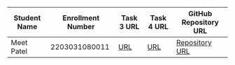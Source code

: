 | Student Name | Enrollment Number | Task 3 URL | Task 4 URL  | GitHub Repository URL |
|---|---|---|---|---|
|Meet Patel | 2203031080011 | [URL](https://java-script-practice-lac.vercel.app/)| [URL](https://java-script-practice-lac.vercel.app/)| [Repository URL](https://github.com/MeetPatel54/JavaScript_practice.git) |

